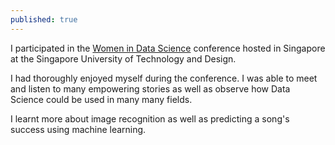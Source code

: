 ```yaml
---
published: true
---
```

I participated in the [Women in Data Science](http://www.widsconference.org/) conference hosted in Singapore at the Singapore University of Technology and Design. 	

I had thoroughly enjoyed myself during the conference. I was able to meet and listen to many empowering stories as well as observe how Data Science could be used in many many fields. 

I learnt more about image recognition as well as predicting a song's success using machine learning.
